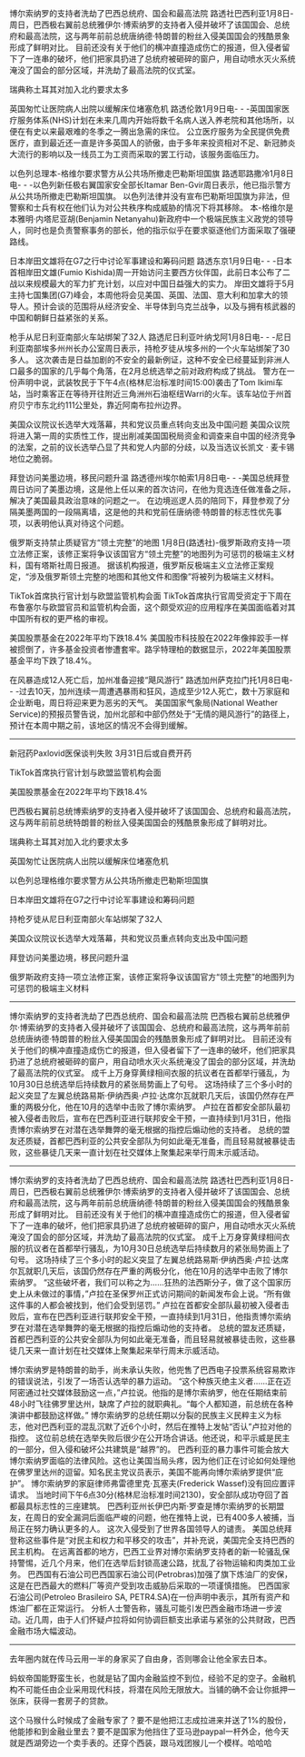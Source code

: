 
博尔索纳罗的支持者洗劫了巴西总统府、国会和最高法院
路透社巴西利亚1月8日-周日，巴西极右翼前总统雅伊尔·博索纳罗的支持者入侵并破坏了该国国会、总统府和最高法院，这与两年前前总统唐纳德·特朗普的粉丝入侵美国国会的残酷景象形成了鲜明对比。
目前还没有关于他们的横冲直撞造成伤亡的报道，但入侵者留下了一连串的破坏，他们把家具扔进了总统府被砸碎的窗户，用自动喷水灭火系统淹没了国会的部分区域，并洗劫了最高法院的仪式室。


瑞典称土耳其对加入北约要求太多

英国匆忙让医院病人出院以缓解床位堵塞危机
路透伦敦1月9日电- - -英国国家医疗服务体系(NHS)计划在未来几周内开始将数千名病人送入养老院和其他场所，以便在有史以来最艰难的冬季之一腾出急需的床位。
公立医疗服务为全民提供免费医疗，直到最近还一直是许多英国人的骄傲，由于多年来投资相对不足、新冠肺炎大流行的影响以及一线员工为工资而采取的罢工行动，该服务面临压力。


以色列总理本-格维尔要求警方从公共场所撤走巴勒斯坦国旗
路透耶路撒冷1月8日电- - -以色列新任极右翼国家安全部长Itamar Ben-Gvir周日表示，他已指示警方从公共场所撤走巴勒斯坦国旗。
以色列法律并没有宣布巴勒斯坦国旗为非法，但警察和士兵有权在他们认为对公共秩序构成威胁的情况下将其移除。
本-格维尔是本雅明·内塔尼亚胡(Benjamin Netanyahu)新政府中一个极端民族主义政党的领导人，同时也是负责警察事务的部长，他的指示似乎在要求驱逐他们方面采取了强硬路线。

日本岸田文雄将在G7之行中讨论军事建设和筹码问题
路透东京1月9日电- - -日本首相岸田文雄(Fumio Kishida)周一开始访问主要西方伙伴国，此前日本公布了二战以来规模最大的军力扩充计划，以应对中国日益强大的实力。
岸田文雄将于5月主持七国集团(G7)峰会，本周他将会见美国、英国、法国、意大利和加拿大的领导人。预计会谈的范围将从经济安全、半导体到乌克兰战争，以及与拥有核武器的中国和朝鲜日益紧张的关系。


枪手从尼日利亚南部火车站绑架了32人
路透尼日利亚叶纳戈阿1月8日电- - -尼日利亚南部埃多州州长办公室周日表示，持枪歹徒从埃多州的一个火车站绑架了30多人。
这次袭击是日益加剧的不安全的最新例证，这种不安全已经蔓延到非洲人口最多的国家的几乎每个角落，在2月总统选举之前对政府构成了挑战。
警方在一份声明中说，武装牧民于下午4点(格林尼治标准时间15:00)袭击了Tom Ikimi车站，当时乘客正在等待开往附近三角洲州石油枢纽Warri的火车。该车站位于州首府贝宁市东北约111公里处，靠近阿南布拉州边界。


美国众议院议长选举大戏落幕，共和党议员重点转向支出及中国问题
美国众议院将进入第一周的实质性工作，提出削减美国国税局资金和调查来自中国的经济竞争的法案，之前的议长选举凸显了共和党人内部的分歧，以及当选议长凯文 · 麦卡锡地位之脆弱。


拜登访问美墨边境，移民问题升温
路透德州埃尔帕索1月8日电- - -美国总统拜登周日访问了美墨边境，这是他上任以来的首次访问，在他为竞选连任做准备之际，解决了美国最具政治意味的问题之一。
在边境巡逻人员的陪同下，拜登参观了分隔美墨两国的一段隔离墙，这是他的共和党前任唐纳德·特朗普的标志性优先事项，以表明他认真对待这个问题。



俄罗斯支持禁止质疑官方“领土完整”的地图
1月8日(路透社)-俄罗斯政府支持一项立法修正案，该修正案将争议该国官方“领土完整”的地图列为可惩罚的极端主义材料，国有塔斯社周日报道。
据该机构报道，俄罗斯反极端主义立法修正案规定，“涉及俄罗斯领土完整的地图和其他文件和图像”将被列为极端主义材料。




TikTok首席执行官计划与欧盟监管机构会面
TikTok首席执行官周受资定于下周在布鲁塞尔与欧盟官员和监管机构会面，这个颇受欢迎的应用程序在美国面临着对其中国所有权的更严格的审视。


美国股票基金在2022年平均下跌18.4%
美国股市科技股在2022年像摔跤手一样被掼倒了，许多基金投资者惨遭套牢。路孚特理柏的数据显示，2022年美国股票基金平均下跌了18.4%。



在风暴造成12人死亡后，加州准备迎接“飓风游行”
路透加州萨克拉门托1月8日电- - -过去10天，加州连续一周遭遇暴雨和狂风，造成至少12人死亡，数十万家庭和企业断电，周日将迎来更为恶劣的天气。
美国国家气象局(National Weather Service)的预报员警告说，加州北部和中部仍然处于“无情的飓风游行”的路径上，预计在本周中期之前，该地区的情况不会得到缓解。

---

新冠药Paxlovid医保谈判失败 3月31日后或自费开药

TikTok首席执行官计划与欧盟监管机构会面

美国股票基金在2022年平均下跌18.4%

巴西极右翼前总统博索纳罗的支持者入侵并破坏了该国国会、总统府和最高法院，这与两年前前总统特朗普的粉丝入侵美国国会的残酷景象形成了鲜明对比。

瑞典称土耳其对加入北约要求太多

英国匆忙让医院病人出院以缓解床位堵塞危机

以色列总理格维尔要求警方从公共场所撤走巴勒斯坦国旗

日本岸田文雄将在G7之行中讨论军事建设和筹码问题

持枪歹徒从尼日利亚南部火车站绑架了32人

美国众议院议长选举大戏落幕，共和党议员重点转向支出及中国问题

拜登访问美墨边境，移民问题升温

俄罗斯政府支持一项立法修正案，该修正案将争议该国官方“领土完整”的地图列为可惩罚的极端主义材料


----

博尔索纳罗的支持者洗劫了巴西总统府、国会和最高法院
巴西极右翼前总统雅伊尔·博索纳罗的支持者入侵并破坏了该国国会、总统府和最高法院，这与两年前前总统唐纳德·特朗普的粉丝入侵美国国会的残酷景象形成了鲜明对比。
目前还没有关于他们的横冲直撞造成伤亡的报道，但入侵者留下了一连串的破坏，他们把家具扔进了总统府被砸碎的窗户，用自动喷水灭火系统淹没了国会的部分区域，并洗劫了最高法院的仪式室。
成千上万身穿黄绿相间衣服的抗议者在首都举行骚乱，为10月30日总统选举后持续数月的紧张局势画上了句号。
这场持续了三个多小时的起义突显了左翼总统路易斯·伊纳西奥·卢拉·达席尔瓦就职几天后，该国仍然存在严重的两极分化，他在10月的选举中击败了博尔索纳罗。
卢拉在首都安全部队最初被入侵者击败后，宣布在巴西利亚进行联邦安全干预，一直持续到1月31日，他指责博尔索纳罗在对潜在选举舞弊的毫无根据的指控后煽动他的支持者。
总统的盟友还质疑，首都巴西利亚的公共安全部队为何如此毫无准备，而且轻易就被暴徒击败，这些暴徒几天来一直计划在社交媒体上聚集起来举行周末示威活动。

---



博尔索纳罗的支持者洗劫了巴西总统府、国会和最高法院
路透社巴西利亚1月8日-周日，巴西极右翼前总统雅伊尔·博索纳罗的支持者入侵并破坏了该国国会、总统府和最高法院，这与两年前前总统唐纳德·特朗普的粉丝入侵美国国会的残酷景象形成了鲜明对比。
目前还没有关于他们的横冲直撞造成伤亡的报道，但入侵者留下了一连串的破坏，他们把家具扔进了总统府被砸碎的窗户，用自动喷水灭火系统淹没了国会的部分区域，并洗劫了最高法院的仪式室。
成千上万身穿黄绿相间衣服的抗议者在首都举行骚乱，为10月30日总统选举后持续数月的紧张局势画上了句号。
这场持续了三个多小时的起义突显了左翼总统路易斯·伊纳西奥·卢拉·达席尔瓦就职几天后，该国仍然存在严重的两极分化，他在10月的选举中击败了博尔索纳罗。
“这些破坏者，我们可以称之为……狂热的法西斯分子，做了这个国家历史上从未做过的事情，”卢拉在圣保罗州正式访问期间的新闻发布会上说。“所有做这件事的人都会被找到，他们会受到惩罚。”
卢拉在首都安全部队最初被入侵者击败后，宣布在巴西利亚进行联邦安全干预，一直持续到1月31日，他指责博尔索纳罗在对潜在选举舞弊的毫无根据的指控后煽动他的支持者。
总统的盟友还质疑，首都巴西利亚的公共安全部队为何如此毫无准备，而且轻易就被暴徒击败，这些暴徒几天来一直计划在社交媒体上聚集起来举行周末示威活动。

博尔索纳罗是特朗普的助手，尚未承认失败，他兜售了巴西电子投票系统容易欺诈的错误说法，引发了一场否认选举的暴力运动。
“这个种族灭绝主义者……正在迈阿密通过社交媒体鼓励这一点，”卢拉说。他指的是博尔索纳罗，他在任期结束前48小时飞往佛罗里达州，缺席了卢拉的就职典礼。“每个人都知道，前总统在各种演讲中都鼓励这样做。”
博尔索纳罗的总统任期以分裂的民族主义民粹主义为标志，他对巴西利亚的混乱沉默了近6个小时，然后在推特上发帖“否认”卢拉对他的指控。
这位前总统在选举失败后很少在公开场合讲话。他还说，和平示威是民主的一部分，但入侵和破坏公共建筑是“越界”的。
巴西利亚的暴力事件可能会放大博尔索纳罗面临的法律风险。这也让美国当局头疼，因为他们正在讨论如何处理他在佛罗里达州的逗留。知名民主党议员表示，美国不能再向博尔索纳罗提供“庇护”。
博尔索纳罗的家庭律师弗雷德里克·瓦塞夫(Frederick Wassef)没有回应置评请求。
当地时间下午6点30分(格林尼治标准时间2130)，安全部队成功夺回了首都最具标志性的三座建筑。
巴西利亚州长伊巴内斯·罗查是博尔索纳罗的长期盟友，在周日的安全漏洞后面临严峻的问题，他在推特上说，已有400多人被捕，当局正在努力确认更多的人。
这次入侵受到了世界各国领导人的谴责。
美国总统拜登称这些事件是“对民主和权力和平移交的攻击”，并补充说，美国完全支持巴西的民主机构。
在远离首都的地方，巴西工业界对博尔索纳罗支持者的新一轮骚乱保持警惕，近几个月来，他们在选举后封锁高速公路，扰乱了谷物运输和肉类加工业务。
巴西国有石油公司巴西国家石油公司(Petrobras)加强了旗下炼油厂的安保，这是在巴西最大的燃料厂等资产受到攻击威胁后采取的一项谨慎措施。
巴西国家石油公司(Petroleo Brasileiro SA, PETR4.SA)在一份声明中表示，其所有资产和炼油厂都在正常运行。
分析人士警告称，骚乱可能引发巴西金融市场进一步波动。近几周，由于人们怀疑卢拉将如何协调巨额支出承诺与紧张的公共财政，巴西金融市场大幅波动。


---

去年圈内就在传马云用一半的身家买了自由身，否则哪会让他全家去日本。

蚂蚁帝国能野蛮生长，也就是钻了国内金融监控不到位，经验不足的空子。金融机构不可能任由企业采用现代科技，将潜在风险无限放大。当铺的确不会让你抵押一张床，获得一套房子的贷款。


这个马猴什么时候成了金融专家了？要不是他把江志成拉进来并送了1%的股份，他能掺和到金融业里去？要不是国家为他挡住了亚马逊paypal一杆外企，他今天就是西湖旁边一个卖手表的。还穿个西装，跟马戏团猴儿一个模样。哈哈哈

